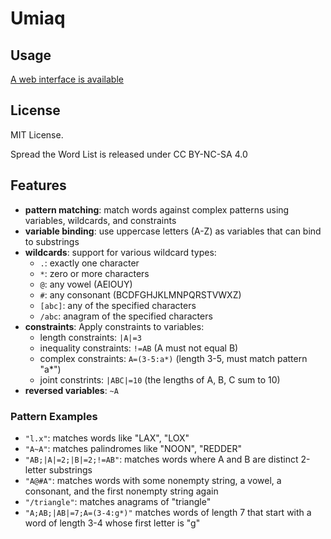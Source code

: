 # Umiaq

## Usage
[A web interface is available](web/index.html)

## License
MIT License.

Spread the Word List is released under CC BY-NC-SA 4.0

## Features

- **pattern matching**: match words against complex patterns using variables, wildcards, and constraints
- **variable binding**: use uppercase letters \(A-Z\) as variables that can bind to substrings
- **wildcards**: support for various wildcard types:
    - `.`: exactly one character
    - `*`: zero or more characters
    - `@`: any vowel (AEIOUY)
    - `#`: any consonant (BCDFGHJKLMNPQRSTVWXZ)
    - `[abc]`: any of the specified characters
    - `/abc`: anagram of the specified characters
- **constraints**: Apply constraints to variables:
    - length constraints: `|A|=3`
    - inequality constraints: `!=AB` (A must not equal B)
    - complex constraints: `A=(3-5:a*)` (length 3-5, must match pattern "a*")
    - joint constrints: `|ABC|=10` (the lengths of A, B, C sum to 10)
- **reversed variables**: `~A`

### Pattern Examples

- `"l.x"`: matches words like "LAX", "LOX"
- `"A~A"`: matches palindromes like "NOON", "REDDER"
- `"AB;|A|=2;|B|=2;!=AB"`: matches words where A and B are distinct 2-letter substrings
- `"A@#A"`: matches words with some nonempty string, a vowel, a consonant, and the first nonempty string again
- `"/triangle"`: matches anagrams of "triangle"
- `"A;AB;|AB|=7;A=(3-4:g*)"` matches words of length 7 that start with a word of length 3-4 whose first letter is "g"
